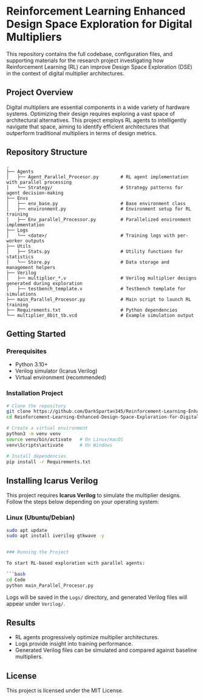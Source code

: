 # Reinforcement Learning Enhanced Design Space Exploration for Digital Multipliers

This repository contains the full codebase, configuration files, and supporting materials for the research project investigating how Reinforcement Learning (RL) can improve Design Space Exploration (DSE) in the context of digital multiplier architectures.

## Project Overview

Digital multipliers are essential components in a wide variety of hardware systems. Optimizing their design requires exploring a vast space of architectural alternatives. This project employs RL agents to intelligently navigate that space, aiming to identify efficient architectures that outperform traditional multipliers in terms of design metrics.

## Repository Structure

```
.
├── Agents
│   ├── Agent_Parallel_Procesor.py        # RL agent implementation with parallel processing
│   └── Strategy/                         # Strategy patterns for agent decision-making
├── Envs
│   ├── env_base.py                       # Base environment class
│   ├── environment.py                    # Environment setup for RL training
│   ├── Env_parallel_Processor.py         # Parallelized environment implementation
├── Logs
│   └── <date>/                           # Training logs with per-worker outputs
├── Utils
│   ├── Stats.py                          # Utility functions for statistics
│   └── Store.py                          # Data storage and management helpers
├── Verilog
│   ├── multiplier_*.v                    # Verilog multiplier designs generated during exploration
│   ├── testbench_template.v              # Testbench template for simulations
├── main_Parallel_Procesor.py             # Main script to launch RL training
├── Requirements.txt                      # Python dependencies
└── multiplier_8bit_tb.vcd                # Example simulation output
```

## Getting Started

### Prerequisites

* Python 3.10+
* Verilog simulator (Icarus Verilog)
* Virtual environment (recommended)

### Installation Project

```bash
# Clone the repository
git clone https://github.com/DarkSpartan345/Reinforcement-Learning-Enhanced-Design-Space-Exploration-for-Digital-Multipliers.git
cd Reinforcement-Learning-Enhanced-Design-Space-Exploration-for-Digital-Multipliers

# Create a virtual environment
python3 -m venv venv
source venv/bin/activate   # On Linux/macOS
venv\Scripts\activate      # On Windows

# Install dependencies
pip install -r Requirements.txt
```
## Installing Icarus Verilog

This project requires **Icarus Verilog** to simulate the multiplier designs.  
Follow the steps below depending on your operating system:

### Linux (Ubuntu/Debian)
```bash
sudo apt update
sudo apt install iverilog gtkwave -y


### Running the Project

To start RL-based exploration with parallel agents:

```bash
cd Code
python main_Parallel_Procesor.py
```

Logs will be saved in the `Logs/` directory, and generated Verilog files will appear under `Verilog/`.

## Results

* RL agents progressively optimize multiplier architectures.
* Logs provide insight into training performance.
* Generated Verilog files can be simulated and compared against baseline multipliers.

## License

This project is licensed under the MIT License.
